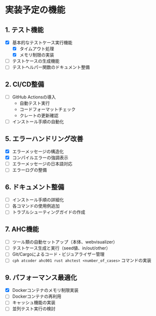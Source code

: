 # 実装予定の機能

## 1. テスト機能
- [x] 基本的なテストケース実行機能
  - [x] タイムアウト処理
  - [x] メモリ制限の実装
- [ ] テストケースの生成機能
- [ ] テストヘルパー関数のドキュメント整備

## 2. CI/CD整備
- [ ] GitHub Actionsの導入
  - 自動テスト実行
  - コードフォーマットチェック
  - クレートの更新確認
- [ ] インストール手順の自動化

## 5. エラーハンドリング改善
- [x] エラーメッセージの構造化
- [x] コンパイルエラーの強調表示
- [ ] エラーメッセージの日本語対応
- [ ] エラーログの整備

## 6. ドキュメント整備
- [ ] インストール手順の詳細化
- [ ] 各コマンドの使用例追加
- [ ] トラブルシューティングガイドの作成

## 7. AHC機能
- [ ] ツール類の自動セットアップ（本体、webvisualizer）
- [ ] テストケース生成と実行（seed値、in/out/other）
- [ ] Git/Cargoによるコード・ビジュアライザー管理
- [ ] `cph atcoder ahc001 rust ahctest <number_of_cases>` コマンドの実装

## 9. パフォーマンス最適化
- [x] Dockerコンテナのメモリ制限実装
- [ ] Dockerコンテナの再利用
- [ ] キャッシュ機能の実装
- [ ] 並列テスト実行の検討